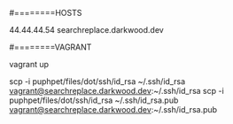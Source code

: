 #========HOSTS

44.44.44.54 searchreplace.darkwood.dev

#========VAGRANT

vagrant up

scp -i puphpet/files/dot/ssh/id_rsa ~/.ssh/id_rsa vagrant@searchreplace.darkwood.dev:~/.ssh/id_rsa
scp -i puphpet/files/dot/ssh/id_rsa ~/.ssh/id_rsa.pub vagrant@searchreplace.darkwood.dev:~/.ssh/id_rsa.pub

